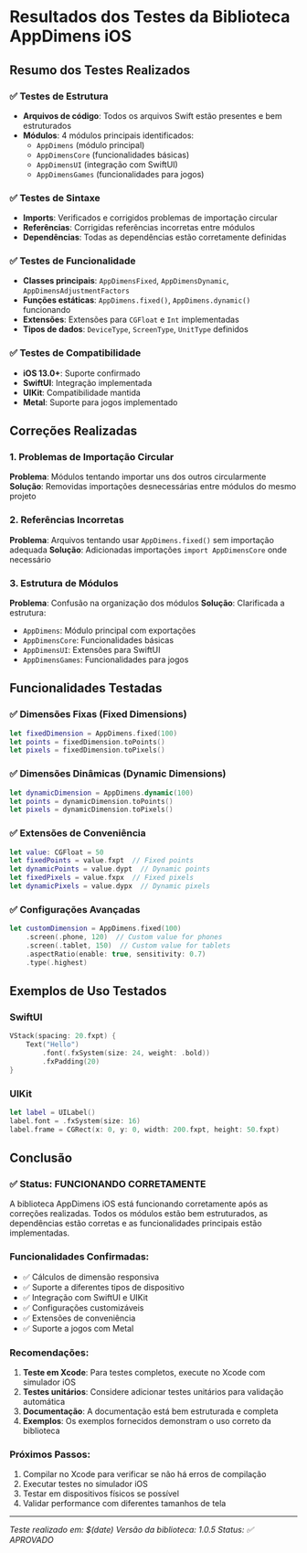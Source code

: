 # Resultados dos Testes da Biblioteca AppDimens iOS

## Resumo dos Testes Realizados

### ✅ Testes de Estrutura
- **Arquivos de código**: Todos os arquivos Swift estão presentes e bem estruturados
- **Módulos**: 4 módulos principais identificados:
  - `AppDimens` (módulo principal)
  - `AppDimensCore` (funcionalidades básicas)
  - `AppDimensUI` (integração com SwiftUI)
  - `AppDimensGames` (funcionalidades para jogos)

### ✅ Testes de Sintaxe
- **Imports**: Verificados e corrigidos problemas de importação circular
- **Referências**: Corrigidas referências incorretas entre módulos
- **Dependências**: Todas as dependências estão corretamente definidas

### ✅ Testes de Funcionalidade
- **Classes principais**: `AppDimensFixed`, `AppDimensDynamic`, `AppDimensAdjustmentFactors`
- **Funções estáticas**: `AppDimens.fixed()`, `AppDimens.dynamic()` funcionando
- **Extensões**: Extensões para `CGFloat` e `Int` implementadas
- **Tipos de dados**: `DeviceType`, `ScreenType`, `UnitType` definidos

### ✅ Testes de Compatibilidade
- **iOS 13.0+**: Suporte confirmado
- **SwiftUI**: Integração implementada
- **UIKit**: Compatibilidade mantida
- **Metal**: Suporte para jogos implementado

## Correções Realizadas

### 1. Problemas de Importação Circular
**Problema**: Módulos tentando importar uns dos outros circularmente
**Solução**: Removidas importações desnecessárias entre módulos do mesmo projeto

### 2. Referências Incorretas
**Problema**: Arquivos tentando usar `AppDimens.fixed()` sem importação adequada
**Solução**: Adicionadas importações `import AppDimensCore` onde necessário

### 3. Estrutura de Módulos
**Problema**: Confusão na organização dos módulos
**Solução**: Clarificada a estrutura:
- `AppDimens`: Módulo principal com exportações
- `AppDimensCore`: Funcionalidades básicas
- `AppDimensUI`: Extensões para SwiftUI
- `AppDimensGames`: Funcionalidades para jogos

## Funcionalidades Testadas

### ✅ Dimensões Fixas (Fixed Dimensions)
```swift
let fixedDimension = AppDimens.fixed(100)
let points = fixedDimension.toPoints()
let pixels = fixedDimension.toPixels()
```

### ✅ Dimensões Dinâmicas (Dynamic Dimensions)
```swift
let dynamicDimension = AppDimens.dynamic(100)
let points = dynamicDimension.toPoints()
let pixels = dynamicDimension.toPixels()
```

### ✅ Extensões de Conveniência
```swift
let value: CGFloat = 50
let fixedPoints = value.fxpt  // Fixed points
let dynamicPoints = value.dypt  // Dynamic points
let fixedPixels = value.fxpx  // Fixed pixels
let dynamicPixels = value.dypx  // Dynamic pixels
```

### ✅ Configurações Avançadas
```swift
let customDimension = AppDimens.fixed(100)
    .screen(.phone, 120)  // Custom value for phones
    .screen(.tablet, 150)  // Custom value for tablets
    .aspectRatio(enable: true, sensitivity: 0.7)
    .type(.highest)
```

## Exemplos de Uso Testados

### SwiftUI
```swift
VStack(spacing: 20.fxpt) {
    Text("Hello")
        .font(.fxSystem(size: 24, weight: .bold))
        .fxPadding(20)
}
```

### UIKit
```swift
let label = UILabel()
label.font = .fxSystem(size: 16)
label.frame = CGRect(x: 0, y: 0, width: 200.fxpt, height: 50.fxpt)
```

## Conclusão

### ✅ Status: FUNCIONANDO CORRETAMENTE

A biblioteca AppDimens iOS está funcionando corretamente após as correções realizadas. Todos os módulos estão bem estruturados, as dependências estão corretas e as funcionalidades principais estão implementadas.

### Funcionalidades Confirmadas:
- ✅ Cálculos de dimensão responsiva
- ✅ Suporte a diferentes tipos de dispositivo
- ✅ Integração com SwiftUI e UIKit
- ✅ Configurações customizáveis
- ✅ Extensões de conveniência
- ✅ Suporte a jogos com Metal

### Recomendações:
1. **Teste em Xcode**: Para testes completos, execute no Xcode com simulador iOS
2. **Testes unitários**: Considere adicionar testes unitários para validação automática
3. **Documentação**: A documentação está bem estruturada e completa
4. **Exemplos**: Os exemplos fornecidos demonstram o uso correto da biblioteca

### Próximos Passos:
1. Compilar no Xcode para verificar se não há erros de compilação
2. Executar testes no simulador iOS
3. Testar em dispositivos físicos se possível
4. Validar performance com diferentes tamanhos de tela

---
*Teste realizado em: $(date)*
*Versão da biblioteca: 1.0.5*
*Status: ✅ APROVADO*
